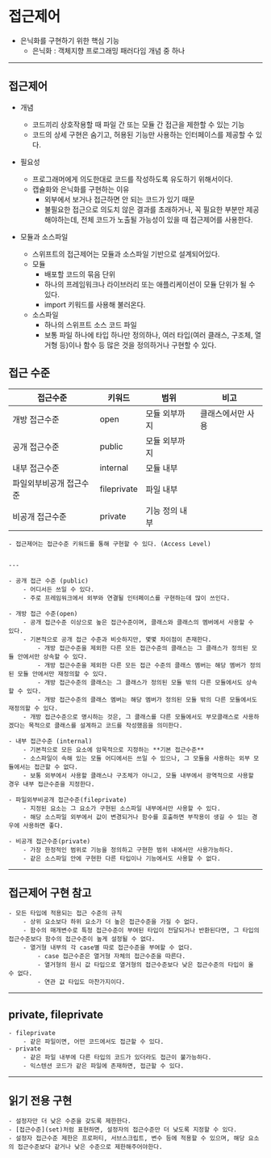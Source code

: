 # 접근제어
- 은닉화를 구현하기 위한 핵심 기능
    - 은닉화 : 객체지향 프로그래밍 패러다임 개념 중 하나

---
    
## 접근제어
- 개념
    - 코드끼리 상호작용할 때 파일 간 또는 모듈 간 접근을 제한할 수 있는 기능
    - 코드의 상세 구현은 숨기고, 허용된 기능만 사용하는 인터페이스를 제공할 수 있다.
    
- 필요성
    - 프로그래머에게 의도한대로 코드를 작성하도록 유도하기 위해서이다.
    - 캡슐화와 은닉화를 구현하는 이유
        - 외부에서 보거나 접근하면 안 되는 코드가 있기 때문
        - 불필요한 접근으로 의도치 않은 결과를 초래하거나, 꼭 필요한 부분만 제공해야하는데, 전체 코드가 노출될 가능성이 있을 때 접근제어를 사용한다.

- 모듈과 소스파일
    - 스위프트의 접근제어는 모듈과 소스파일 기반으로 설계되어있다.
    - 모듈
        - 배포할 코드의 묶음 단위
        - 하나의 프레임워크나 라이브러리 또는 애플리케이션이 모듈 단위가 될 수 있다.
        - import 키워드를 사용해 불러온다.
    - 소스파일
        - 하나의 스위프트 소스 코드 파일
        - 보통 파일 하나에 타입 하나만 정의하나, 여러 타입(여러 클래스, 구조체, 열거형 등)이나 함수 등 많은 것을 정의하거나 구현할 수 있다.
    
## 접근 수준

|접근수준|키워드|범위|비고|
|---|---|---|---|
|개방 접근수준|open|모듈 외부까지|클래스에서만 사용|
|공개 접근수준|public|모듈 외부까지| |
|내부 접근수준|internal|모듈 내부| |
|파일외부비공개 접근수준|fileprivate|파일 내부| |
|비공개 접근수준|private|기능 정의 내부| |
    
    - 접근제어는 접근수준 키워드를 통해 구현할 수 있다. (Access Level)
    

    ---
    
    - 공개 접근 수준 (public)
        - 어디서든 쓰일 수 있다.
        - 주로 프레임워크에서 외부와 연결될 인터페이스를 구현하는데 많이 쓰인다.
    
    - 개방 접근 수준(open)
        - 공개 접근수준 이상으로 높은 접근수준이며, 클래스와 클래스의 멤버에서 사용할 수 있다.
        - 기본적으로 공개 접근 수준과 비슷하지만, 몇몇 차이점이 존재한다.
            - 개방 접근수준을 제외한 다른 모든 접근수준의 클래스는 그 클래스가 정의된 모듈 안에서만 상속할 수 있다.
            - 개방 접근수준을 제외한 다른 모든 접근 수준의 클래스 멤버는 해당 멤버가 정의된 모듈 안에서만 재정의할 수 있다.
            - 개방 접근수준의 클래스는 그 클래스가 정의된 모듈 밖의 다른 모듈에서도 상속할 수 있다.
            - 개방 접근수준의 클래스 멤버는 해당 멤버가 정의된 모듈 밖의 다른 모듈에서도 재정의할 수 있다.
        - 개방 접근수준으로 명시하는 것은, 그 클래스를 다른 모듈에서도 부모클래스로 사용하겠다는 목적으로 클래스를 설계하고 코드를 작성했음을 의미한다.
    
    - 내부 접근수준 (internal)
        - 기본적으로 모든 요소에 암묵적으로 지정하는 **기본 접근수준**
        - 소스파일이 속해 있는 모듈 어디에서든 쓰일 수 있으나, 그 모듈을 사용하는 외부 모듈에서는 접근할 수 없다.
        - 보통 외부에서 사용할 클래스나 구조체가 아니고, 모듈 내부에서 광역적으로 사용할 경우 내부 접근수준을 지정한다.
        
    - 파일외부비공개 접근수준(fileprivate)
        - 지정된 요소는 그 요소가 구현된 소스파일 내부에서만 사용할 수 있다.
        - 해당 소스파일 외부에서 값이 변경되거나 함수를 호출하면 부작용이 생길 수 있는 경우에 사용하면 좋다.
        
    - 비공개 접근수준(private)
        - 가장 한정적인 범위로 기능을 정의하고 구현한 범위 내에서만 사용가능하다.
        - 같은 소스파일 안에 구현한 다른 타입이나 기능에서도 사용할 수 없다.
        
        
---

## 접근제어 구현 참고
    - 모든 타입에 적용되는 접근 수준의 규칙
        - 상위 요소보다 하위 요소가 더 높은 접근수준을 가질 수 없다.
        - 함수의 매개변수로 특정 접근수준이 부여된 타입이 전달되거나 반환된다면, 그 타입의 접근수준보다 함수의 접근수준이 높게 설정될 수 없다.
        - 열거형 내부의 각 case별 따로 접근수준을 부여할 수 없다.
            - case 접근수준은 열거형 자체의 접근수준을 따른다.
            - 열거형의 원시 값 타입으로 열거형의 접근수준보다 낮은 접근수준의 타입이 올 수 없다.
            - 연관 값 타입도 마찬가지이다.

---
## private, fileprivate
    - fileprivate
        - 같은 파일이면, 어떤 코드에서도 접근할 수 있다.
    - private
        - 같은 파일 내부에 다른 타입의 코드가 있더라도 접근이 불가능하다.
        - 익스텐션 코드가 같은 파일에 존재하면, 접근할 수 있다.

---
## 읽기 전용 구현
    - 설정자만 더 낮은 수준을 갖도록 제한한다.
    - [접근수준](set)처럼 표현하면, 설정자의 접근수준만 더 낮도록 지정할 수 있다.
    - 설정자 접근수준 제한은 프로퍼티, 서브스크립트, 변수 등에 적용할 수 있으며, 해당 요소의 접근수준보다 같거나 낮은 수준으로 제한해주어야한다.
